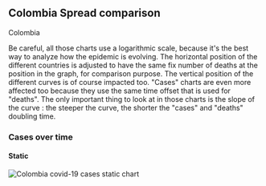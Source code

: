 ## Colombia Spread comparison 

Colombia



Be careful, all those charts use a logarithmic scale, because it's the best way to analyze how the epidemic is evolving. 
The horizontal position of the different countries is adjusted to have the same fix number of deaths at the position in the graph, for comparison purpose.
The vertical position of the different curves is of course impacted too.
"Cases" charts are even more affected too because they use the same time offset that is used for "deaths".
The only important thing to look at in those charts is the slope of the curve : the steeper the curve, the shorter the "cases" and "deaths" doubling time.


 
### Cases over time
 
#### Static
![Colombia covid-19 cases static chart](https://raw.githubusercontent.com/madlag/coronavirus_study/master/notebooks/graphs/2020-03-20/countries/Colombia/2020-03-20_Colombia_deaths.png "Colombia covid-19 cases static chart")   

